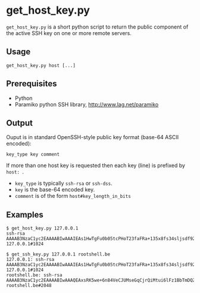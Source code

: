 
# get_host_key.py

`get_host_key.py` is a short python script to return the public
component of the active SSH key on one or more remote servers.

## Usage

    get_host_key.py host [...]

## Prerequisites

 * Python
 * Paramiko python SSH library, http://www.lag.net/paramiko

## Output

Ouput is in standard OpenSSH-style public key format (base-64 ASCII
encoded):

    key_type key comment

If more than one host key is requested then each key (line) is prefixed
by `host: `.

 * `key_type` is typically `ssh-rsa` or `ssh-dss`.
 * `key` is the base-64 encoded key.
 * `comment` is of the form `host#key_length_in_bits`

## Examples

    $ get_host_key.py 127.0.0.1
    ssh-rsa AAAAB3NzaC1yc2EAAAABIwAAAIEAs1HwTgFu0b05tcPHoT23faFRa+135x8fs34sljsdf9234jtCb4KvFb6uGIeyUjXSBAManMQ4p/A9bKqTxLru0lATJshKm4mfL+/odYSmxjBDKcccevoIWAwe8CuR5y0Io/W/oj+HVlY4q7RSqce1gH2zDmpxACNkSsTfxlzi0yM= 127.0.0.1#1024

    $ get_ssh_key.py 127.0.0.1 rootshell.be 
    127.0.0.1: ssh-rsa AAAAB3NzaC1yc2EAAAABIwAAAIEAs1HwTgFu0b05tcPHoT23faFRa+135x8fs34sljsdf9234jtCb4KvFb6uGIeyUjXSBAManMQ4p/A9bKqTxLru0lATJshKm4mfL+/odYSmxjBDKcccevoIWAwe8CuR5y0Io/W/oj+HVlY4q7RSqce1gH2zDmpxACNkSsTfxlzi0yM= 127.0.0.1#1024
    rootshell.be: ssh-rsa AAAAB3NzaC1yc2EAAAABIwAAAQEAxsRK5we+6n84VeCJUMseGqCjrQiMtui6lFz1BbTmDQZT3Btg057zVRn7JMYrA5zF7O2t0bnjjg8eQwDvj0UMgh/KMOpZY0oMYIxgBgjgVEMw57wqnbDUUlfhtsWgjPQ2FSHXARwNv1J6288VA5P9oJc47pKIcs15L27pW0D0iR8u86FeMARjAeACDae+IDY7dWKlj12G7FrGOpGjKhUDDwkpEfrJ4IuYJP0zCgmZbNZSlqN59F0DdfZVkRYdT/DRMJD40OEzTtiBJKT9W9v+Zz/QIYU//PXTTSiw44fX0pfF070z7im43e6e6D36Fc+rmOW6aidvShqV+oixQB7ICQ== rootshell.be#2048

